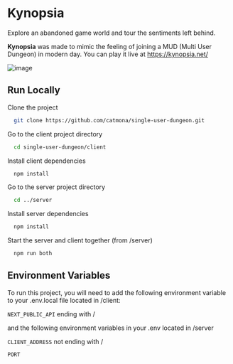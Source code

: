
# Kynopsia

Explore an abandoned game world and tour the sentiments left behind.

**Kynopsia** was made to mimic the feeling of joining a MUD (Multi User Dungeon) in modern day. You can play it live at https://kynopsia.net/


![image](https://github.com/catmona/single-user-dungeon/assets/30540400/2f20ca42-ba6d-4411-8801-c61e8b4e364f)



## Run Locally

Clone the project

```bash
  git clone https://github.com/catmona/single-user-dungeon.git
```

Go to the client project directory

```bash
  cd single-user-dungeon/client
```

Install client dependencies

```bash
  npm install
```

Go to the server project directory

```bash
  cd ../server
```

Install server dependencies

```bash
  npm install
```

Start the server and client together (from /server)

```bash
  npm run both
```


## Environment Variables

To run this project, you will need to add the following environment variable to your .env.local file located in /client: 

`NEXT_PUBLIC_API` ending with /

and the following environment variables in your .env located in /server

`CLIENT_ADDRESS` not ending with /

`PORT`


